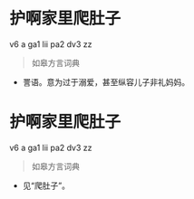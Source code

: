 # 护啊家里爬肚子
v6 a ga1 lii pa2 dv3 zz
> 如皋方言词典
- 詈语。意为过于溺爱，甚至纵容儿子非礼妈妈。

# 护啊家里爬肚子
v6 a ga1 lii pa2 dv3 zz
> 如皋方言词典
- 见“爬肚子”。
